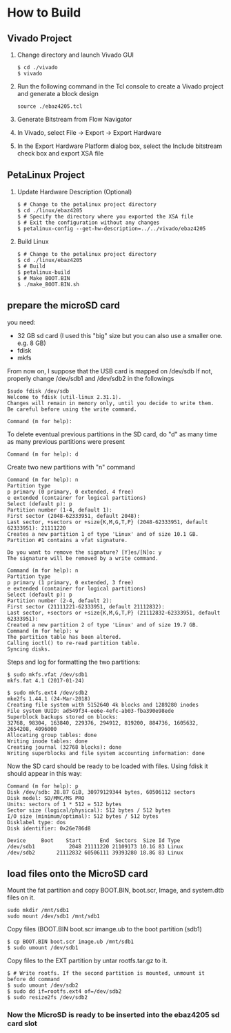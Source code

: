 # How to Build 

## Vivado Project

1. Change directory and launch Vivado GUI

    ```console
    $ cd ./vivado
    $ vivado
    ```

1. Run the following command in the Tcl console to create a Vivado project and generate a block design

    ```
    source ./ebaz4205.tcl
    ```

1. Generate Bitstream from Flow Navigator

1. In Vivado, select File -> Export -> Export Hardware

1. In the Export Hardware Platform dialog box, select the Include bitstream check box and export XSA file


## PetaLinux Project

1. Update Hardware Description (Optional)

    ```console
    $ # Change to the petalinux project directory
    $ cd ./linux/ebaz4205
    $ # Specify the directory where you exported the XSA file
    $ # Exit the configuration without any changes
    $ petalinux-config --get-hw-description=../../vivado/ebaz4205
    ```

1. Build Linux

    ```console
    $ # Change to the petalinux project directory
    $ cd ./linux/ebaz4205
    $ # Build
    $ petalinux-build
    $ # Make BOOT.BIN
    $ ./make_BOOT.BIN.sh
    ```


## prepare the microSD card

you need:
- 32 GB sd card (I used this "big" size but you can also use a smaller one. e.g. 8 GB)
- fdisk
- mkfs

From now on, I suppose that the USB card is mapped on /dev/sdb 
If not, properly change /dev/sdb1 and /dev/sdb2 in the followings 

```console
$sudo fdisk /dev/sdb
Welcome to fdisk (util-linux 2.31.1).
Changes will remain in memory only, until you decide to write them.
Be careful before using the write command.

Command (m for help):
```

To delete eventual previous partitions in the SD card, do "d" as many time as many previous partitions were present

```console
Command (m for help): d
```

Create two new partitions with "n" command

```console
Command (m for help): n
Partition type
p primary (0 primary, 0 extended, 4 free)
e extended (container for logical partitions)
Select (default p): p
Partition number (1-4, default 1):
First sector (2048-62333951, default 2048):
Last sector, +sectors or +size{K,M,G,T,P} (2048-62333951, default 62333951): 21111220
Creates a new partition 1 of type 'Linux' and of size 10.1 GB. Partition #1 contains a vfat signature.

Do you want to remove the signature? [Y]es/[N]o: y
The signature will be removed by a write command.

Command (m for help): n
Partition type
p primary (1 primary, 0 extended, 3 free)
e extended (container for logical partitions)
Select (default p): p
Partition number (2-4, default 2):
First sector (21111221-62333951, default 21112832):
Last sector, +sectors or +size{K,M,G,T,P} (21112832-62333951, default 62333951):
Created a new partition 2 of type 'Linux' and of size 19.7 GB.
Command (m for help): w
The partition table has been altered.
Calling ioctl() to re-read partition table.
Syncing disks.
```

Steps and log for formatting the two partitions:

```console
$ sudo mkfs.vfat /dev/sdb1
mkfs.fat 4.1 (2017-01-24)
```

```console
$ sudo mkfs.ext4 /dev/sdb2
mke2fs 1.44.1 (24-Mar-2018)
Creating file system with 5152640 4k blocks and 1289280 inodes
File system UUID: ad549f34-ee6e-4efc-ab03-fba390e98ede
Superblock backups stored on blocks:
32768, 98304, 163840, 229376, 294912, 819200, 884736, 1605632, 2654208, 4096000
Allocating group tables: done
Writing inode tables: done
Creating journal (32768 blocks): done
Writing superblocks and file system accounting information: done
```

Now the SD card should be ready to be loaded with files. Using fdisk it should appear in this way:

```console
Command (m for help): p
Disk /dev/sdb: 28.87 GiB, 30979129344 bytes, 60506112 sectors
Disk model: SD/MMC/MS PRO   
Units: sectors of 1 * 512 = 512 bytes
Sector size (logical/physical): 512 bytes / 512 bytes
I/O size (minimum/optimal): 512 bytes / 512 bytes
Disklabel type: dos
Disk identifier: 0x26e786d8

Device     Boot    Start      End  Sectors  Size Id Type
/dev/sdb1           2048 21111220 21109173 10.1G 83 Linux
/dev/sdb2       21112832 60506111 39393280 18.8G 83 Linux
```

## load files onto the MicroSD card

Mount the fat partition and copy BOOT.BIN, boot.scr, Image, and system.dtb files on it.

```console
sudo mkdir /mnt/sdb1 
sudo mount /dev/sdb1 /mnt/sdb1
```

Copy files (BOOT.BIN boot.scr imange.ub to the boot partition (sdb1)

```console
$ cp BOOT.BIN boot.scr image.ub /mnt/sdb1
$ sudo umount /dev/sdb1
```

Copy files to the EXT partition by untar rootfs.tar.gz to it.

```console
$ # Write rootfs. If the second partition is mounted, unmount it before dd command
$ sudo umount /dev/sdb2
$ sudo dd if=rootfs.ext4 of=/dev/sdb2
$ sudo resize2fs /dev/sdb2
```

### Now the MicroSD is ready to be inserted into the ebaz4205 sd card slot

